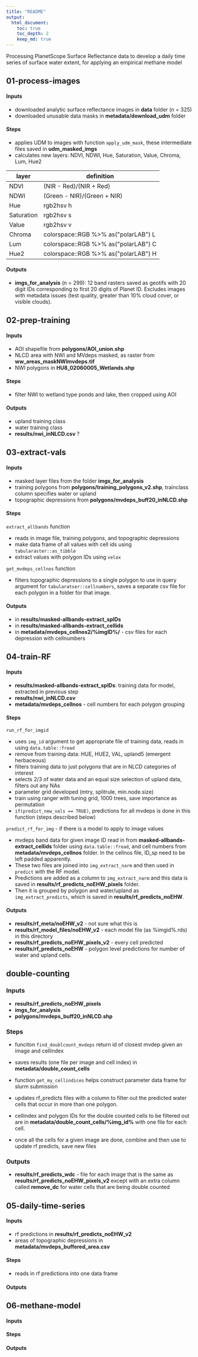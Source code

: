 ```yaml
---
title: "README"
output:
  html_document:
    toc: true
    toc_depth: 2
    keep_md: true
---
```


Processing PlanetScope Surface Reflectance data to develop a daily time series of surface water extent, for applying an empirical methane model

## 01-process-images

#### Inputs

* downloaded analytic surface reflectance images in **data** folder (n = 325)
* downloaded unusable data masks in **metadata/download_udm** folder

#### Steps

* applies UDM to images with function `apply_udm_mask`, these intermediate files saved in **udm_masked_imgs**
* calculates new layers: NDVI, NDWI, Hue, Saturation, Value, Chroma, Lum, Hue2

| layer      | definition |
|------------|----------- |
| NDVI       | (NIR - Red)/(NIR + Red) |
| NDWI       | (Green - NIR)/(Green + NIR)
| Hue        | rgb2hsv h |
| Saturation | rgb2hsv s |
| Value      | rgb2hsv v |
| Chroma     | colorspace::RGB %>% as("polarLAB") L |
| Lum        | colorspace::RGB %>% as("polarLAB") C |
| Hue2       | colorspace::RGB %>% as("polarLAB") H |

#### Outputs

* **imgs_for_analysis** (n = 299): 12 band rasters saved as geotifs with 20 digit IDs corresponding to first 20 digits of Planet ID. Excludes images with metadata issues (test quality, greater than 10% cloud cover, or visible clouds). 

## 02-prep-training

#### Inputs

* AOI shapefile from **polygons/AOI_union.shp**
* NLCD area with NWI and MVdeps masked, as raster from **ww_areas_maskNWImvdeps.tif**
* NWI polygons in **HU8_02060005_Wetlands.shp**

#### Steps

* filter NWI to wetland type ponds and lake, then cropped using AOI

#### Outputs

* upland training class
* water training class
* **results/nwi_inNLCD.csv** ?

## 03-extract-vals

#### Inputs

* masked layer files from the folder **imgs_for_analysis**
* training polygons from **polygons/training_polygons_v2.shp**, trainclass column specifies water or upland
* topographic depressions from **polygons/mvdeps_buff20_inNLCD.shp**

#### Steps

`extract_allbands` function

* reads in image file, training polygons, and topographic depressions
* make data frame of all values with cell ids using `tabularaster::as_tibble`
* extract values with polygon IDs using `velox`

`get_mvdeps_cellnos` function

* filters topographic depressions to a single polygon to use in query argument for `tabularatser::cellnumbers`, saves a separate csv file for each polygon in a folder for that image. 

#### Outputs

* in **results/masked-allbands-extract_spIDs**
* in **results/masked-allbands-extract_cellids**
* in **metadata/mvdeps_cellnos2/%imgID%/** - csv files for each depression with cellnumbers

## 04-train-RF

#### Inputs

* **results/masked-allbands-extract_spIDs**: training data for model, extracted in previous step
* **results/nwi_inNLCD.csv**
* **metadata/mvdeps_cellnos** - cell numbers for each polygon grouping

#### Steps

`run_rf_for_imgid`

* uses `img_id` argument to get appropriate file of training data, reads in using `data.table::fread`
* remove from training data: HUE, HUE2, VAL, upland5 (emergent herbaceous)
* filters training data to just polygons that are in NLCD categories of interest
* selects 2/3 of water data and an equal size selection of upland data, filters out any NAs
* parameter grid developed (mtry, splitrule, min.node.size)
* train using ranger with tuning grid, 1000 trees, save importance as permutation
* `if(predict_new_vals == TRUE)`, predictions for all mvdeps is done in this function (steps described below)

`predict_rf_for_img` - if there is a model to apply to image values

* mvdeps band data for given image ID read in from **masked-allbands-extract_cellids** folder using `data.table::fread`, and cell numbers from **metadata/mvdeps_cellnos** folder. In the cellnos file, ID_sp need to be left padded apparently. 
* These two files are joined into `img_extract_narm` and then used in `predict` with the RF model. 
* Predictions are added as a column to `img_extract_narm` and this data is saved in **results/rf_predicts_noEHW_pixels** folder.
* Then it is grouped by polygon and water/upland as `img_extract_predicts`, which is saved in **results/rf_predicts_noEHW**. 

#### Outputs

* **results/rf_meta/noEHW_v2** - not sure what this is
* **results/rf_model_files/noEHW_v2** - each model file (as %imgid%.rds) in this directory
* **results/rf_predicts_noEHW_pixels_v2** - every cell predicted
* **results/rf_predicts_noEHW** - polygon level predictions for number of water and upland cells. 

## double-counting

### Inputs

* **results/rf_predicts_noEHW_pixels**
* **imgs_for_analysis**
* **polygons/mvdeps_buff20_inNLCD.shp**

### Steps

* funciton `find_doublcount_mvdeps` return id of closest mvdep given an image and cellindex
* saves results (one file per image and cell index) in **metadata/double_count_cells**
* function `get_my_cellindices` helps construct parameter data frame for slurm submission

* updates rf_predicts files with a column to filter out the predicted water cells that occur in more than one polygon. 
* cellindex and polygon IDs for the double counted cells to be filtered out are in **metadata/double_count_cells/%img_id%** with one file for each cell. 
* once all the cells for a given image are done, combine and then use to update rf predicts, save new files

### Outputs

* **results/rf_predicts_wdc** - file for each image that is the same as **results/rf_predicts_noEHW_pixels_v2** except with an extra column called **remove_dc** for water cells that are being double counted 


## 05-daily-time-series

#### Inputs

* rf predictions in **results/rf_predicts_noEHW_v2**
* areas of topographic depressions in **metadata/mvdeps_buffered_area.csv**

#### Steps

* reads in rf predictions into one data frame

#### Outputs

## 06-methane-model

#### Inputs

#### Steps

#### Outputs
